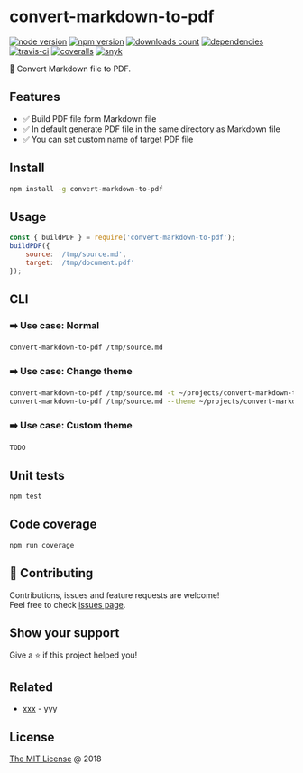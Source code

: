 # convert-markdown-to-pdf

[![node version](https://img.shields.io/node/v/convert-markdown-to-pdf.svg)](https://www.npmjs.com/package/convert-markdown-to-pdf)
[![npm version](https://badge.fury.io/js/convert-markdown-to-pdf.svg)](https://badge.fury.io/js/convert-markdown-to-pdf)
[![downloads count](https://img.shields.io/npm/dt/convert-markdown-to-pdf.svg)](https://www.npmjs.com/package/convert-markdown-to-pdf)
[![dependencies](https://david-dm.org/piecioshka/convert-markdown-to-pdf.svg)](https://github.com/piecioshka/convert-markdown-to-pdf)
[![travis-ci](https://api.travis-ci.org/piecioshka/convert-markdown-to-pdf.svg?branch=master)](https://travis-ci.org/piecioshka/convert-markdown-to-pdf)
[![coveralls](https://coveralls.io/repos/github/piecioshka/convert-markdown-to-pdf/badge.svg?branch=master)](https://coveralls.io/github/piecioshka/convert-markdown-to-pdf?branch=master)
[![snyk](https://snyk.io/test/github/piecioshka/convert-markdown-to-pdf/badge.svg?targetFile=package.json)](https://snyk.io/test/github/piecioshka/convert-markdown-to-pdf?targetFile=package.json)

:hammer: Convert Markdown file to PDF.

## Features

* :white_check_mark: Build PDF file form Markdown file
* :white_check_mark: In default generate PDF file in the same directory as Markdown file
* :white_check_mark: You can set custom name of target PDF file

## Install

```bash
npm install -g convert-markdown-to-pdf
```

## Usage

```javascript
const { buildPDF } = require('convert-markdown-to-pdf');
buildPDF({
    source: '/tmp/source.md',
    target: '/tmp/document.pdf'
});
```

## CLI

### :arrow_right: Use case: Normal

```bash
convert-markdown-to-pdf /tmp/source.md
```

### :arrow_right: Use case: Change theme

```bash
convert-markdown-to-pdf /tmp/source.md -t ~/projects/convert-markdown-to-pdf-themes/dark.css
convert-markdown-to-pdf /tmp/source.md --theme ~/projects/convert-markdown-to-pdf-themes/orange.css
```

### :arrow_right: Use case: Custom theme

```bash
TODO
```

## Unit tests

```bash
npm test
```

## Code coverage

```bash
npm run coverage
```

## 🤝 Contributing

Contributions, issues and feature requests are welcome!<br />
Feel free to check [issues page](/issues/).

## Show your support

Give a ⭐️ if this project helped you!

## Related

* [xxx](https://github.com/piecioshka/xxx) - yyy

## License

[The MIT License](http://piecioshka.mit-license.org) @ 2018
